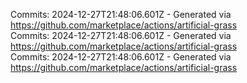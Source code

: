Commits: 2024-12-27T21:48:06.601Z - Generated via https://github.com/marketplace/actions/artificial-grass
<br>
Commits: 2024-12-27T21:48:06.601Z - Generated via https://github.com/marketplace/actions/artificial-grass
<br>
Commits: 2024-12-27T21:48:06.601Z - Generated via https://github.com/marketplace/actions/artificial-grass
<br>

